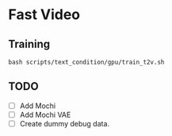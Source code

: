# Fast Video

## Training
```
bash scripts/text_condition/gpu/train_t2v.sh
```


## TODO

- [ ] Add Mochi
- [ ] Add Mochi VAE
- [ ] Create dummy debug data.